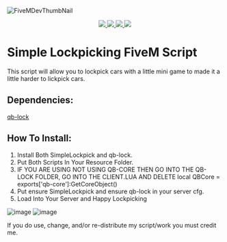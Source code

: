 
![FiveMDevThumbNail](https://user-images.githubusercontent.com/102629991/171970595-522d7b63-c0d4-4609-a984-36d83d7944e3.png)
</p>
<p align="center">
  <a href="https://github.com/TwisleOfficial/github-profile-trophy/issues">
    <img src="https://img.shields.io/github/issues/TwisleOfficial/SimpleLockpick"/> 
  </a>
  <a href="https://github.com/TwisleOfficial/github-profile-trophy/network/members">
    <img src="https://img.shields.io/github/forks/TwisleOfficial/SimpleLockpick"/> 
  </a>  
  <a href="https://github.com/TwisleOfficial/github-profile-trophy/stargazers">
    <img src="https://img.shields.io/github/stars/TwisleOfficial/SimpleLockpick"/> 
  </a>
    <a href="https://github.com/TwisleOfficial/github-profile-trophy/LICENSE">
    <img src="https://img.shields.io/github/license/TwisleOfficial/SimpleLockpick"/> 
  </a>
</p>

# Simple Lockpicking FiveM Script

This script will allow you to lockpick cars with a little mini game to made it a little harder to lickpick cars. 

## Dependencies:

[qb-lock](https://github.com/Tex27/qb-lock)

## How To Install:

1. Install Both SimpleLockpick and qb-lock.
2. Put Both Scripts In Your Resource Folder.
3. IF YOU ARE USING NOT USING QB-CORE THEN GO INTO THE QB-LOCK FOLDER, GO INTO THE CLIENT.LUA AND DELETE local QBCore = exports['qb-core']:GetCoreObject()
4. Put ensure SimpleLockpick and ensure qb-lock in your server cfg.
5. Load Into Your Server and Happy Lockpicking

![image](https://user-images.githubusercontent.com/102629991/171970912-77a4b879-8f0d-4fbf-9a8f-26fb413e316c.png)
![image](https://i.imgur.com/DK1cus8.png)


If you do use, change, and/or re-distribute my script/work you must credit me.
